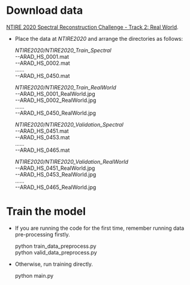 # Download data
[NTIRE 2020 Spectral Reconstruction Challenge - Track 2: Real World](https://competitions.codalab.org/competitions/22226).

- Place the data at *NTIRE2020* and arrange the directories as follows:

    *NTIRE2020/NTIRE2020_Train_Spectral*  
    --ARAD_HS_0001.mat  
    --ARAD_HS_0002.mat  
    ......  
    --ARAD_HS_0450.mat  
    
    *NTIRE2020/NTIRE2020_Train_RealWorld*  
    --ARAD_HS_0001_RealWorld.jpg  
    --ARAD_HS_0002_RealWorld.jpg  
    ......  
    --ARAD_HS_0450_RealWorld.jpg  
    
    *NTIRE2020/NTIRE2020_Validation_Spectral*  
    --ARAD_HS_0451.mat  
    --ARAD_HS_0453.mat  
    ......  
    --ARAD_HS_0465.mat  
    
    *NTIRE2020/NTIRE2020_Validation_RealWorld*  
    --ARAD_HS_0451_RealWorld.jpg  
    --ARAD_HS_0453_RealWorld.jpg  
    ......  
    --ARAD_HS_0465_RealWorld.jpg  
    
# Train the model
- If you are running the code for the first time, remember running data pre-processing firstly.

    python train_data_preprocess.py  
    python valid_data_preprocess.py  
    
- Otherwise, run training directly.

    python main.py  
    

